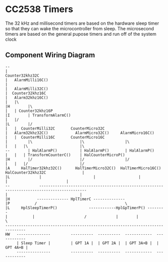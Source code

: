 CC2538 Timers
=============

The 32 kHz and millisecond timers are based on the hardware sleep timer so that
they can wake the microcontroller from sleep. The microsecond timers are based
on the general pupose timers and run off of the system clock

Component Wiring Diagram
------------------------

    --
    |                                                                     Counter32khz32C
    |   AlarmMilli16C()                                                     |
    |   AlarmMilli32C()                                                     |  Counter32khz16C
    |   Alarm32khz16C()                                                     |   |\
    |H        |\                                                            |   | Counter32khz16P
    |I        | TransformAlarmC()                                           |   |/
    |L        |/                                                            |   |  CounterMilli32C       CounterMicro32C
    |   Alarm32khz32C()            AlarmMicro32C()     AlarmMicro16C()      |   |  CounterMilli16C       CounterMicro16C
    |         |\                     |\                  |\                 |   |   |\                       |\
    --        | HalAlarmP()          | HalAlarmP()       | HalAlarmP()      |   |   | TransformCounterC()    | HalCounterMicroP()
    |H        |/                     |/                  |/                 |   |   |/                       |/
    |A     HalTimer32khz32C()      HalTimerMicro32C()  HalTimerMicro16C()  HalCounter32khz32C                |
    |L             |                       |                   |                  |                          |
    --             -------------------------------------------------------------------------------------------
    |                                |
    |H            -------------- HplTimerC --------------
    |P           /                                       \
    |L     HplSleepTimerP()              ------------HplGpTimerP() --------
    |           |                      /             |        |           \
    -------------------------------------------------------------------------------
    HW   ---------------         ----------  ----------  ------------  ------------
         | Sleep Timer |         | GPT 1A |  | GPT 2A |  | GPT 3A+B |  | GPT 4A+B |
         ---------------         ----------  ----------  ------------  ------------
